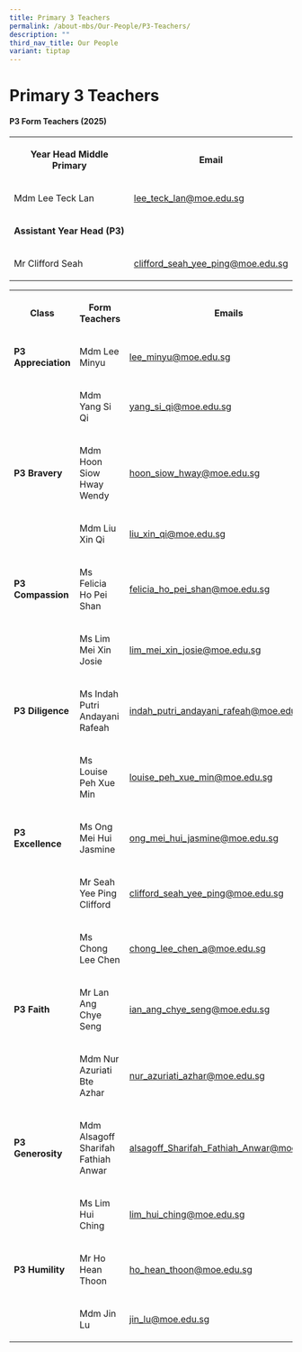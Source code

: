 ```yaml
---
title: Primary 3 Teachers
permalink: /about-mbs/Our-People/P3-Teachers/
description: ""
third_nav_title: Our People
variant: tiptap
---
```

<h1><strong>Primary 3 Teachers</strong></h1>
<h4><strong>P3 Form Teachers (2025)</strong></h4>
<table style="minWidth: 50px">
<colgroup>
<col>
<col>
</colgroup>
<tbody>
<tr>
<th rowspan="1" colspan="1">
<p>Year Head Middle Primary</p>
</th>
<th rowspan="1" colspan="1">
<p>Email</p>
</th>
</tr>
<tr>
<td rowspan="1" colspan="1">
<p>Mdm Lee Teck Lan</p>
</td>
<td rowspan="1" colspan="1">
<p><a href="mailto:lee_teck_lan@moe.edu.sg" rel="noopener noreferrer nofollow" target="_blank">lee_teck_lan@moe.edu.sg</a>
</p>
</td>
</tr>
<tr>
<td rowspan="1" colspan="1">
<p><strong>Assistant Year Head (P3)</strong>
</p>
</td>
<td rowspan="1" colspan="1">
<p></p>
</td>
</tr>
<tr>
<td rowspan="1" colspan="1">
<p>Mr Clifford Seah</p>
</td>
<td rowspan="1" colspan="1">
<p><a href="mailto:clifford_seah_yee_ping@moe.edu.sg" rel="noopener noreferrer nofollow" target="_blank">clifford_seah_yee_ping@moe.edu.sg</a>
</p>
</td>
</tr>
</tbody>
</table>
<p></p>
<table style="minWidth: 75px">
<colgroup>
<col>
<col>
<col>
</colgroup>
<tbody>
<tr>
<th rowspan="1" colspan="1">
<p>Class</p>
</th>
<th rowspan="1" colspan="1">
<p>Form Teachers</p>
</th>
<th rowspan="1" colspan="1">
<p>Emails</p>
</th>
</tr>
<tr>
<td rowspan="1" colspan="1">
<p><strong>P3 Appreciation</strong>
</p>
</td>
<td rowspan="1" colspan="1">
<p>Mdm Lee Minyu</p>
</td>
<td rowspan="1" colspan="1">
<p><a href="mailto:lee_minyu@moe.edu.sg" rel="noopener noreferrer nofollow" target="_blank">lee_minyu@moe.edu.sg</a>
</p>
</td>
</tr>
<tr>
<td rowspan="1" colspan="1">
<p></p>
</td>
<td rowspan="1" colspan="1">
<p>Mdm Yang Si Qi</p>
</td>
<td rowspan="1" colspan="1">
<p><a href="mailto:yang_si_qi@moe.edu.sg" rel="noopener noreferrer nofollow" target="_blank">yang_si_qi@moe.edu.sg</a>
</p>
</td>
</tr>
<tr>
<td rowspan="1" colspan="1">
<p><strong>P3 Bravery</strong>
</p>
</td>
<td rowspan="1" colspan="1">
<p>Mdm Hoon Siow Hway Wendy</p>
</td>
<td rowspan="1" colspan="1">
<p><a href="mailto:hoon_siow_hway@moe.edu.sg" rel="noopener noreferrer nofollow" target="_blank">hoon_siow_hway@moe.edu.sg</a>
</p>
</td>
</tr>
<tr>
<td rowspan="1" colspan="1">
<p></p>
</td>
<td rowspan="1" colspan="1">
<p>Mdm Liu Xin Qi</p>
</td>
<td rowspan="1" colspan="1">
<p><a href="mailto:liu_xin_qi@moe.edu.sg" rel="noopener noreferrer nofollow" target="_blank">liu_xin_qi@moe.edu.sg</a>
</p>
</td>
</tr>
<tr>
<td rowspan="1" colspan="1">
<p><strong>P3 Compassion</strong>
</p>
</td>
<td rowspan="1" colspan="1">
<p>Ms Felicia Ho Pei Shan</p>
</td>
<td rowspan="1" colspan="1">
<p><a href="mailto:felicia_ho_pei_shan@moe.edu.sg" rel="noopener noreferrer nofollow" target="_blank">felicia_ho_pei_shan@moe.edu.sg</a>
</p>
</td>
</tr>
<tr>
<td rowspan="1" colspan="1">
<p></p>
</td>
<td rowspan="1" colspan="1">
<p>Ms Lim Mei Xin Josie</p>
</td>
<td rowspan="1" colspan="1">
<p><a href="mailto:lim_mei_xin_josie@moe.edu.sg" rel="noopener noreferrer nofollow" target="_blank">lim_mei_xin_josie@moe.edu.sg</a>
</p>
</td>
</tr>
<tr>
<td rowspan="1" colspan="1">
<p><strong>P3 Diligence</strong>
</p>
</td>
<td rowspan="1" colspan="1">
<p>Ms Indah Putri Andayani Rafeah</p>
</td>
<td rowspan="1" colspan="1">
<p><a href="mailto:indah_putri_andayani_rafeah@moe.edu.sg" rel="noopener noreferrer nofollow" target="_blank">indah_putri_andayani_rafeah@moe.edu.sg</a>
</p>
</td>
</tr>
<tr>
<td rowspan="1" colspan="1">
<p></p>
</td>
<td rowspan="1" colspan="1">
<p>Ms Louise Peh Xue Min</p>
</td>
<td rowspan="1" colspan="1">
<p><a href="mailto:louise_peh_xue_min@moe.edu.sg" rel="noopener noreferrer nofollow" target="_blank">louise_peh_xue_min@moe.edu.sg</a>
</p>
</td>
</tr>
<tr>
<td rowspan="1" colspan="1">
<p><strong>P3 Excellence</strong>
</p>
</td>
<td rowspan="1" colspan="1">
<p>Ms Ong Mei Hui Jasmine</p>
</td>
<td rowspan="1" colspan="1">
<p><a href="mailto:ong_mei_hui_jasmine@moe.edu.sg" rel="noopener noreferrer nofollow" target="_blank">ong_mei_hui_jasmine@moe.edu.sg</a>
</p>
</td>
</tr>
<tr>
<td rowspan="1" colspan="1">
<p></p>
</td>
<td rowspan="1" colspan="1">
<p>Mr Seah Yee Ping Clifford</p>
</td>
<td rowspan="1" colspan="1">
<p><a href="mailto:clifford_seah_yee_ping@moe.edu.sg" rel="noopener noreferrer nofollow" target="_blank">clifford_seah_yee_ping@moe.edu.sg</a>
</p>
</td>
</tr>
<tr>
<td rowspan="1" colspan="1">
<p></p>
</td>
<td rowspan="1" colspan="1">
<p>Ms Chong Lee Chen</p>
</td>
<td rowspan="1" colspan="1">
<p><a href="mailto:chong_lee_chen_a@moe.edu.sg" rel="noopener noreferrer nofollow" target="_blank">chong_lee_chen_a@moe.edu.sg</a>
</p>
</td>
</tr>
<tr>
<td rowspan="1" colspan="1">
<p><strong>P3 Faith</strong>
</p>
</td>
<td rowspan="1" colspan="1">
<p>Mr Lan Ang Chye Seng</p>
</td>
<td rowspan="1" colspan="1">
<p><a href="mailto:ian_ang_chye_seng@moe.edu.sg" rel="noopener noreferrer nofollow" target="_blank">ian_ang_chye_seng@moe.edu.sg</a>
</p>
</td>
</tr>
<tr>
<td rowspan="1" colspan="1">
<p></p>
</td>
<td rowspan="1" colspan="1">
<p>Mdm Nur Azuriati Bte Azhar</p>
</td>
<td rowspan="1" colspan="1">
<p><a href="mailto:nur_azuriati_azhar@moe.edu.sg" rel="noopener noreferrer nofollow" target="_blank">nur_azuriati_azhar@moe.edu.sg</a>
</p>
</td>
</tr>
<tr>
<td rowspan="1" colspan="1">
<p><strong>P3 Generosity</strong>
</p>
</td>
<td rowspan="1" colspan="1">
<p>Mdm Alsagoff Sharifah Fathiah Anwar</p>
</td>
<td rowspan="1" colspan="1">
<p><a href="mailto:alsagoff_Sharifah_Fathiah_Anwar@moe.edu.sg" rel="noopener noreferrer nofollow" target="_blank">alsagoff_Sharifah_Fathiah_Anwar@moe.edu.sg</a>
</p>
</td>
</tr>
<tr>
<td rowspan="1" colspan="1">
<p></p>
</td>
<td rowspan="1" colspan="1">
<p>Ms Lim Hui Ching</p>
</td>
<td rowspan="1" colspan="1">
<p><a href="mailto:lim_hui_ching@moe.edu.sg" rel="noopener noreferrer nofollow" target="_blank">lim_hui_ching@moe.edu.sg</a>
</p>
</td>
</tr>
<tr>
<td rowspan="1" colspan="1">
<p><strong>P3 Humility</strong>
</p>
</td>
<td rowspan="1" colspan="1">
<p>Mr Ho Hean Thoon</p>
</td>
<td rowspan="1" colspan="1">
<p><a href="mailto:ho_hean_thoon@schools.gov.sg" rel="noopener noreferrer nofollow" target="_blank">ho_hean_thoon@moe.edu.sg</a>
</p>
</td>
</tr>
<tr>
<td rowspan="1" colspan="1">
<p></p>
</td>
<td rowspan="1" colspan="1">
<p>Mdm Jin Lu</p>
</td>
<td rowspan="1" colspan="1">
<p><a href="mailto:jin_lu@moe.edu.sg" rel="noopener noreferrer nofollow" target="_blank">jin_lu@moe.edu.sg</a>
</p>
</td>
</tr>
</tbody>
</table>
<p></p>